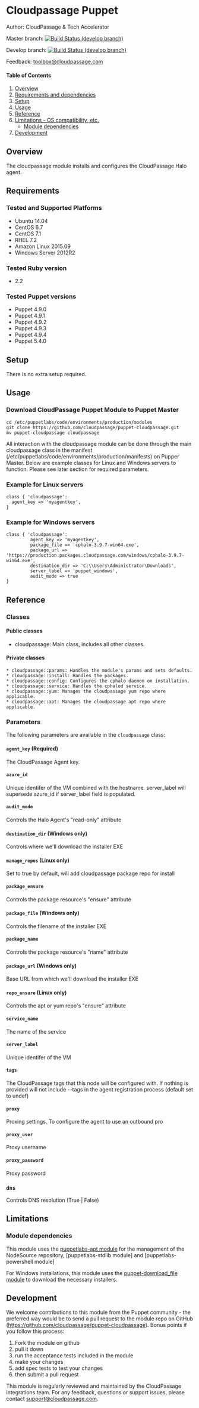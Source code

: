 # Cloudpassage Puppet

Author: CloudPassage & Tech Accelerator

Master branch: [![Build Status (develop branch)](https://travis-ci.org/cloudpassage/puppet-cloudpassage.svg?branch=master)](https://travis-ci.org/cloudpassage/puppet-cloudpassage/)

Develop branch: [![Build Status (develop branch)](https://travis-ci.org/cloudpassage/puppet-cloudpassage.svg?branch=develop)](https://travis-ci.org/cloudpassage/puppet-cloudpassage/)

Feedback: toolbox@cloudpassage.com
#### Table of Contents

1. [Overview](#overview)
1. [Requirements and dependencies](#requirements)
1. [Setup](#setup)
1. [Usage](#usage)
1. [Reference](#reference)
1. [Limitations - OS compatibility, etc.](#limitations)
    * [Module dependencies](#module-dependencies)
1. [Development](#development)

## Overview

The cloudpassage module installs and configures the CloudPassage Halo agent.

## Requirements

### Tested and Supported Platforms

 - Ubuntu 14.04
 - CentOS 6.7
 - CentOS 7.1
 - RHEL 7.2
 - Amazon Linux 2015.09
 - Windows Server 2012R2

### Tested Ruby version

 - 2.2

### Tested Puppet versions

 - Puppet 4.9.0
 - Puppet 4.9.1
 - Puppet 4.9.2
 - Puppet 4.9.3
 - Puppet 4.9.4
 - Puppet 5.4.0

## Setup

There is no extra setup required.

## Usage

### Download CloudPassage Puppet Module to Puppet Master

```
cd /etc/puppetlabs/code/environments/production/modules
git clone https://github.com/cloudpassage/puppet-cloudpassage.git
mv puppet-cloudpassage cloudpassage
```

All interaction with the cloudpassage module can be done through the main cloudpassage class in the manifest (/etc/puppetlabs/code/environments/production/manifests) on Pupper Master. Below are example classes for Linux and Windows servers to function. Please see later section for required parameters.

### Example for Linux servers

```
class { 'cloudpassage':
  agent_key => 'myagentkey',
}
```

### Example for Windows servers


```
class { 'cloudpassage':
         agent_key => 'myagentkey',
         package_file => 'cphalo-3.9.7-win64.exe',
         package_url => 'https://production.packages.cloudpassage.com/windows/cphalo-3.9.7-win64.exe',
         destination_dir => 'C:\\Users\Administrator\Downloads',
         server_label => 'puppet_windows',
         audit_mode => true
}
```

## Reference

### Classes

#### Public classes

* cloudpassage: Main class, includes all other classes.

#### Private classes

```
* cloudpassage::params: Handles the module's params and sets defaults.
* cloudpassage::install: Handles the packages.
* cloudpassage::config: Configures the cphalo daemon on installation.
* cloudpassage::service: Handles the cphalod service.
* cloudpassage::yum: Manages the cloudpassage yum repo where applicable.
* cloudpassage::apt: Manages the cloudpassage apt repo where applicable.
```

### Parameters

The following parameters are available in the `cloudpassage` class:

#### `agent_key` (Required)

The CloudPassage Agent key.

#### `azure_id`

Unique identifer of the VM combined with the hostname. server_label will supersede azure_id if server_label field is populated.

#### `audit_mode`

Controls the Halo Agent's "read-only" attribute

#### `destination_dir` (Windows only)

Controls where we'll download the installer EXE

#### `manage_repos` (Linux only)

Set to true by default, will add cloudpassage package repo for install

#### `package_ensure`

Controls the package resource's "ensure" attribute

#### `package_file` (Windows only)

Controls the filename of the installer EXE

#### `package_name`

Controls the package resource's "name" attribute

#### `package_url` (Windows only)

Base URL from which we'll download the installer EXE

#### `repo_ensure` (Linux only)

Controls the apt or yum repo's "ensure" attribute

#### `service_name`

The name of the service

#### `server_label`

Unique identifer of the VM

#### `tags`

The CloudPassage tags that this node will be configured with. If nothing is provided
will not include --tags in the agent registration process (default set to undef)

#### `proxy`

Proxing settings. To configure the agent to use an outbound pro

#### `proxy_user`

Proxy username

#### `proxy_password`

Proxy password

### `dns`

Controls DNS resolution (True | False)

## Limitations

### Module dependencies

This module uses the [puppetlabs-apt module](https://forge.puppet.com/puppetlabs/apt) for the management of the NodeSource
repository, [puppetlabs-stdlib module] and [puppetlabs-powershell module]

For Windows installations, this module uses the [puppet-download_file module](https://forge.puppet.com/puppet/download_file) to download the necessary installers.

## Development

We welcome contributions to this module from the Puppet community - the preferred way would be to send a pull request to the module repo on GitHub (https://github.com/cloudpassage/puppet-cloudpassage). Bonus points if you follow this process:

1. Fork the module on github
1. pull it down
1. run the acceptance tests included in the module
1. make your changes
1. add spec tests to test your changes
1. then submit a pull request

This module is regularly reviewed and maintained by the CloudPassage integrations team. For any feedback, questions or support issues, please contact support@cloudpassage.com.

<!---
#CPTAGS:community-unsupported automation deployment
#TBICON:images/ruby_icon.png
-->
